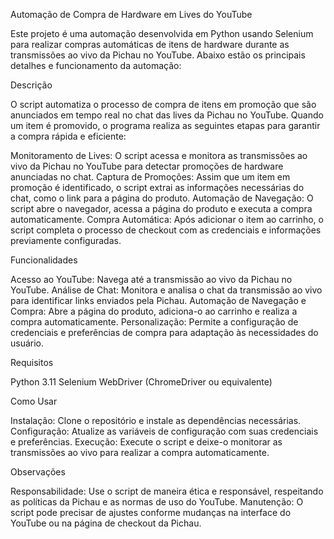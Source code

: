 Automação de Compra de Hardware em Lives do YouTube

Este projeto é uma automação desenvolvida em Python usando Selenium para realizar compras automáticas de itens de hardware durante as transmissões ao vivo da Pichau no YouTube.
Abaixo estão os principais detalhes e funcionamento da automação:

Descrição

O script automatiza o processo de compra de itens em promoção que são anunciados em tempo real no chat das lives da Pichau no YouTube. Quando um item é promovido, o programa realiza as seguintes etapas para garantir a compra rápida e eficiente:

Monitoramento de Lives: O script acessa e monitora as transmissões ao vivo da Pichau no YouTube para detectar promoções de hardware anunciadas no chat. 
Captura de Promoções: Assim que um item em promoção é identificado, o script extrai as informações necessárias do chat, como o link para a página do produto.
Automação de Navegação: O script abre o navegador, acessa a página do produto e executa a compra automaticamente. 
Compra Automática: Após adicionar o item ao carrinho, o script completa o processo de checkout com as credenciais e informações previamente configuradas.

Funcionalidades

Acesso ao YouTube: Navega até a transmissão ao vivo da Pichau no YouTube. 
Análise de Chat: Monitora e analisa o chat da transmissão ao vivo para identificar links enviados pela Pichau. 
Automação de Navegação e Compra: Abre a página do produto, adiciona-o ao carrinho e realiza a compra automaticamente. 
Personalização: Permite a configuração de credenciais e preferências de compra para adaptação às necessidades do usuário.

Requisitos

Python 3.11 
Selenium 
WebDriver (ChromeDriver ou equivalente)

Como Usar

Instalação: Clone o repositório e instale as dependências necessárias. 
Configuração: Atualize as variáveis de configuração com suas credenciais e preferências. 
Execução: Execute o script e deixe-o monitorar as transmissões ao vivo para realizar a compra automaticamente.

Observações

Responsabilidade: Use o script de maneira ética e responsável, respeitando as políticas da Pichau e as normas de uso do YouTube.
Manutenção: O script pode precisar de ajustes conforme mudanças na interface do YouTube ou na página de checkout da Pichau.
